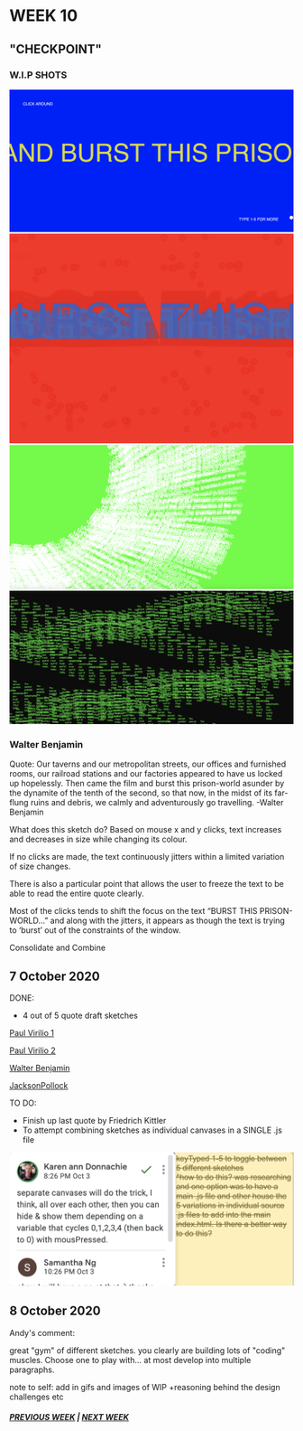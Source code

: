 # WEEK 10 

## "CHECKPOINT"

### W.I.P SHOTS 
<img src="burst.png">
<img src="wbtrails.png">
<img src="greentrails.png">
<img src="waves.png">



### Walter Benjamin

Quote: 
Our taverns and our metropolitan streets, our offices and furnished rooms, our railroad stations and our factories appeared to have us locked up hopelessly. Then came the film and burst this prison-world asunder by the dynamite of the tenth of the second, so that now, in the midst of its far-flung ruins and debris, we calmly and adventurously go travelling. 
-Walter Benjamin 

What does this sketch do? 
Based on mouse x and y clicks, text increases and decreases in size while changing its colour. 

If no clicks are made, the text continuously jitters within a limited variation of size changes. 

There is also a particular point that allows the user to freeze the text to be able to read the entire quote clearly. 

Most of the clicks tends to shift the focus on the text “BURST THIS PRISON-WORLD…” and along with the jitters, it appears as though the text is trying to ‘burst’ out of the constraints of the window. 


Consolidate and Combine 

## 7 October 2020

DONE: 
- 4 out of 5 quote draft sketches

[Paul Virilio 1](https://samanthangsy.github.io/codewords/Weekly%20Diary/11/PaulVirilio1/)

[Paul Virilio 2](https://samanthangsy.github.io/codewords/Weekly%20Diary/11/PaulVirilio2/)

[Walter Benjamin](https://samanthangsy.github.io/codewords/Weekly%20Diary/11/WalterBenjamin/)

[JacksonPollock](https://samanthangsy.github.io/codewords/Weekly%20Diary/11/JacksonPollock/)


TO DO: 
- Finish up last quote by Friedrich Kittler
- To attempt combining sketches as individual canvases in a SINGLE .js file 

<img src="karens comment.png">

## 8 October 2020 

Andy's comment:

great "gym" of different sketches. you clearly are building lots of "coding" muscles. Choose one to play with... at most develop into multiple paragraphs.

note to self: add in gifs and images of WIP +reasoning behind the design 
challenges etc 

##### [PREVIOUS WEEK](https://samanthangsy.github.io/codewords/Weekly%20Diary/09/)  |  [NEXT WEEK](https://samanthangsy.github.io/codewords/Weekly%20Diary/11/)
